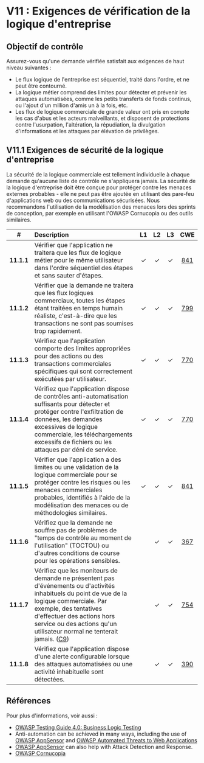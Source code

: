 # V11 : Exigences de vérification de la logique d'entreprise

## Objectif de contrôle

Assurez-vous qu'une demande vérifiée satisfait aux exigences de haut niveau suivantes :

* Le flux logique de l'entreprise est séquentiel, traité dans l'ordre, et ne peut être contourné.
* La logique métier comprend des limites pour détecter et prévenir les attaques automatisées, comme les petits transferts de fonds continus, ou l'ajout d'un million d'amis un à la fois, etc.
* Les flux de logique commerciale de grande valeur ont pris en compte les cas d'abus et les acteurs malveillants, et disposent de protections contre l'usurpation, l'altération, la répudiation, la divulgation d'informations et les attaques par élévation de privilèges.

## V11.1 Exigences de sécurité de la logique d'entreprise

La sécurité de la logique commerciale est tellement individuelle à chaque demande qu'aucune liste de contrôle ne s'appliquera jamais. La sécurité de la logique d'entreprise doit être conçue pour protéger contre les menaces externes probables - elle ne peut pas être ajoutée en utilisant des pare-feu d'applications web ou des communications sécurisées. Nous recommandons l'utilisation de la modélisation des menaces lors des sprints de conception, par exemple en utilisant l'OWASP Cornucopia ou des outils similaires.

| # | Description | L1 | L2 | L3 | CWE |
| :---: | :--- | :---: | :---:| :---: | :---: |
| **11.1.1** | Vérifier que l'application ne traitera que les flux de logique métier pour le même utilisateur dans l'ordre séquentiel des étapes et sans sauter d'étapes.| ✓ | ✓ | ✓ | [841](https://cwe.mitre.org/data/definitions/841.html) |
| **11.1.2** | Vérifier que la demande ne traitera que les flux logiques commerciaux, toutes les étapes étant traitées en temps humain réaliste, c'est-à-dire que les transactions ne sont pas soumises trop rapidement.| ✓ | ✓ | ✓ | [799](https://cwe.mitre.org/data/definitions/799.html) |
| **11.1.3** | Vérifiez que l'application comporte des limites appropriées pour des actions ou des transactions commerciales spécifiques qui sont correctement exécutées par utilisateur. | ✓ | ✓ | ✓ | [770](https://cwe.mitre.org/data/definitions/770.html) |
| **11.1.4** | Vérifiez que l'application dispose de contrôles anti-automatisation suffisants pour détecter et protéger contre l'exfiltration de données, les demandes excessives de logique commerciale, les téléchargements excessifs de fichiers ou les attaques par déni de service. | ✓ | ✓ | ✓ | [770](https://cwe.mitre.org/data/definitions/770.html) |
| **11.1.5** | Vérifier que l'application a des limites ou une validation de la logique commerciale pour se protéger contre les risques ou les menaces commerciales probables, identifiés à l'aide de la modélisation des menaces ou de méthodologies similaires. | ✓ | ✓ | ✓ | [841](https://cwe.mitre.org/data/definitions/841.html) |
| **11.1.6** | Vérifiez que la demande ne souffre pas de problèmes de "temps de contrôle au moment de l'utilisation" (TOCTOU) ou d'autres conditions de course pour les opérations sensibles. | | ✓ | ✓ | [367](https://cwe.mitre.org/data/definitions/367.html) |
| **11.1.7** | Vérifiez que les moniteurs de demande ne présentent pas d'événements ou d'activités inhabituels du point de vue de la logique commerciale. Par exemple, des tentatives d'effectuer des actions hors service ou des actions qu'un utilisateur normal ne tenterait jamais. ([C9](https://owasp.org/www-project-proactive-controls/#div-numbering)) | | ✓ | ✓ | [754](https://cwe.mitre.org/data/definitions/754.html) |
| **11.1.8** | Vérifiez que l'application dispose d'une alerte configurable lorsque des attaques automatisées ou une activité inhabituelle sont détectées. | | ✓ | ✓ | [390](https://cwe.mitre.org/data/definitions/390.html) |

## Références

Pour plus d'informations, voir aussi :

* [OWASP Testing Guide 4.0: Business Logic Testing](https://owasp.org/www-project-web-security-testing-guide/v41/4-Web_Application_Security_Testing/10-Business_Logic_Testing/README.html)
* Anti-automation can be achieved in many ways, including the use of [OWASP AppSensor](https://github.com/jtmelton/appsensor) and [OWASP Automated Threats to Web Applications](https://owasp.org/www-project-automated-threats-to-web-applications/)
* [OWASP AppSensor](https://github.com/jtmelton/appsensor) can also help with Attack Detection and Response.
* [OWASP Cornucopia](https://owasp.org/www-project-cornucopia/)
